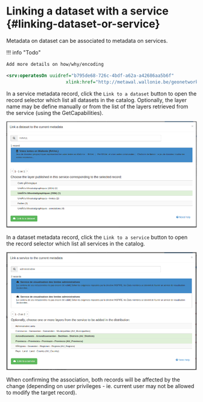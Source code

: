 # Linking a dataset with a service {#linking-dataset-or-service}

Metadata on dataset can be associated to metadata on services.

!!! info "Todo"

    Add more details on how/why/encoding


``` xml
<srv:operatesOn uuidref="b795de68-726c-4bdf-a62a-a42686aa5b6f"
                      xlink:href="http://metawal.wallonie.be/geonetwork/srv/fre/csw?service=CSW&amp;request=GetRecordById&amp;version=2.0.2&amp;outputSchema=http://www.isotc211.org/2005/gmd&amp;elementSetName=full&amp;id=b795de68-726c-4bdf-a62a-a42686aa5b6f"/>
```

In a service metadata record, click the `Link to a dataset` button to open the record selector which list all datasets in the catalog. Optionally, the layer name may be define manually or from the list of the layers retrieved from the service (using the GetCapabilities).

![](img/dataset.png)

In a dataset metadata record, click the `Link to a service` button to open the record selector which list all services in the catalog.

![](img/service.png)

When confirming the association, both records will be affected by the change (depending on user privileges - ie. current user may not be allowed to modify the target record).
